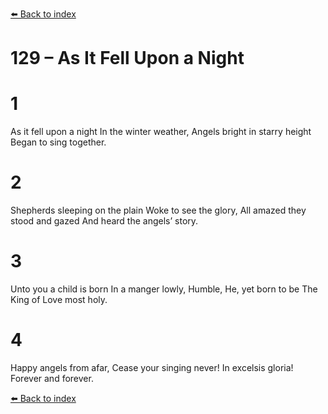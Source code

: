 [⬅️ Back to index](../README.md)

# 129 – As It Fell Upon a Night


# 1
As it fell upon a night
In the winter weather,
Angels bright in starry height
Began to sing together.

# 2
Shepherds sleeping on the plain
Woke to see the glory,
All amazed they stood and gazed
And heard the angels’ story.

# 3
Unto you a child is born
In a manger lowly,
Humble, He, yet born to be
The King of Love most holy.

# 4
Happy angels from afar,
Cease your singing never!
In excelsis gloria!
Forever and forever.

[⬅️ Back to index](../README.md)
